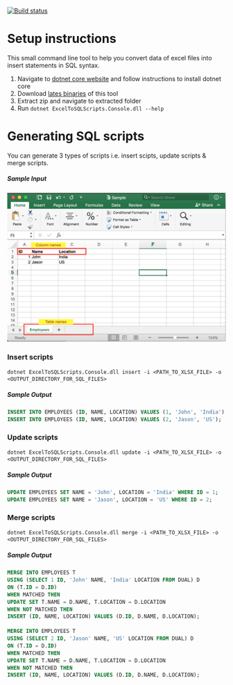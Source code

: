 [![Build status](https://ci.appveyor.com/api/projects/status/e732n85eeesdasy2?svg=true)](https://ci.appveyor.com/project/bilal-fazlani/exceltosqlscripts)

# Setup instructions

This small command line tool to help you convert data of excel files into insert statements in SQL syntax.

1. Navigate to [dotnet core website](https://www.microsoft.com/net/core) and follow instructions to install dotnet core
2. Download [lates binaries](https://github.com/bilal-fazlani/ExcelToSqlScripts/releases/latest) of this tool 
3. Extract zip and navigate to extracted folder
4. Run `dotnet ExcelToSQLScripts.Console.dll --help`


# Generating SQL scripts

You can generate 3 types of scripts i.e. insert scipts, update scripts & merge scripts.

##### Sample Input

![Excel](/Readme/Sample_Input.png "Excel")

### Insert scripts

```
dotnet ExcelToSQLScripts.Console.dll insert -i <PATH_TO_XLSX_FILE> -o <OUTPUT_DIRECTORY_FOR_SQL_FILES>
```

##### Sample Output

```sql
INSERT INTO EMPLOYEES (ID, NAME, LOCATION) VALUES (1, 'John', 'India');
INSERT INTO EMPLOYEES (ID, NAME, LOCATION) VALUES (2, 'Jason', 'US');
```

### Update scripts

```
dotnet ExcelToSQLScripts.Console.dll update -i <PATH_TO_XLSX_FILE> -o <OUTPUT_DIRECTORY_FOR_SQL_FILES>
```

##### Sample Output

```sql
UPDATE EMPLOYEES SET NAME = 'John', LOCATION = 'India' WHERE ID = 1;
UPDATE EMPLOYEES SET NAME = 'Jason', LOCATION = 'US' WHERE ID = 2;
```

### Merge scripts

```
dotnet ExcelToSQLScripts.Console.dll merge -i <PATH_TO_XLSX_FILE> -o <OUTPUT_DIRECTORY_FOR_SQL_FILES>
```

##### Sample Output

```sql
MERGE INTO EMPLOYEES T
USING (SELECT 1 ID, 'John' NAME, 'India' LOCATION FROM DUAL) D
ON (T.ID = D.ID)
WHEN MATCHED THEN 
UPDATE SET T.NAME = D.NAME, T.LOCATION = D.LOCATION
WHEN NOT MATCHED THEN 
INSERT (ID, NAME, LOCATION) VALUES (D.ID, D.NAME, D.LOCATION);

MERGE INTO EMPLOYEES T
USING (SELECT 2 ID, 'Jason' NAME, 'US' LOCATION FROM DUAL) D
ON (T.ID = D.ID)
WHEN MATCHED THEN 
UPDATE SET T.NAME = D.NAME, T.LOCATION = D.LOCATION
WHEN NOT MATCHED THEN 
INSERT (ID, NAME, LOCATION) VALUES (D.ID, D.NAME, D.LOCATION);
```
